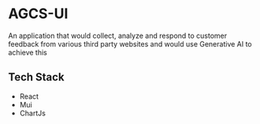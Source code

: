 # AGCS-UI
An application that would collect, analyze and respond to customer feedback from various third party websites and would use Generative AI to achieve this

## Tech Stack

-   React
-   Mui
-   ChartJs
